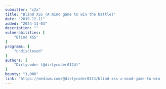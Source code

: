 ```yaml
---
submitter: "c2a"
title: "Blind XSS (A mind game to win the battle)"
date: "2019-12-11"
added: "2024-11-03"
description: ""
vulnerabilities: [
    "Blind XSS"
]
programs: [
    "undisclosed"
]
authors: [
    "Dirtycoder (@dirtycoder0124)"
]
bounty: "1,000"
link: "https://medium.com/@dirtycoder0124/blind-xss-a-mind-game-to-win-the-battle-4fc67c524678?"
---
```




